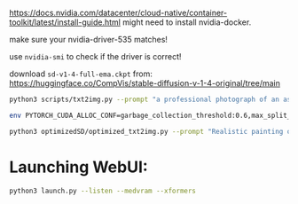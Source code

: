 https://docs.nvidia.com/datacenter/cloud-native/container-toolkit/latest/install-guide.html
might need to install nvidia-docker.

make sure your nvidia-driver-535 matches!

use `nvidia-smi` to check if the driver is correct!

download `sd-v1-4-full-ema.ckpt` from: https://huggingface.co/CompVis/stable-diffusion-v-1-4-original/tree/main

```sh
python3 scripts/txt2img.py --prompt "a professional photograph of an astronaut riding a horse" --ckpt /app/data/768-v-ema.ckpt --config configs/stable-diffusion/v2-inference-v.yaml --H 768 --W 768 --device cuda

env PYTORCH_CUDA_ALLOC_CONF=garbage_collection_threshold:0.6,max_split_size_mb:128 python3 scripts/txt2img.py --prompt "a professional photograph of an astronaut riding a horse" --ckpt /app/data/768-v-ema.ckpt --config configs/stable-diffusion/v2-inference-v.yaml --H 256 --W 256 --device cuda --n_samples 1 --ddim_steps 50

python3 optimizedSD/optimized_txt2img.py --prompt "Realistic painting of Hitler riding a tricycle" --H 512 --W 512 --seed 821 --n_iter 5 --n_samples 1 --ddim_steps 50 --ckpt /app/data/sd-v1-4-full-ema.ckpt
```


# Launching WebUI:
```sh
python3 launch.py --listen --medvram --xformers
```

